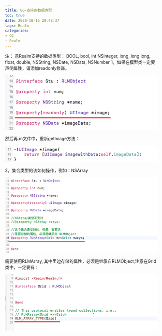 ```yaml
---
title: 06-支持的数据类型
toc: true
date: 2020-10-15 20:48:37
tags: Realm
categories:
- OC
- Realm
---
```



注： 意Realm支持的数据类型： BOOL, bool, int NSInteger, long, long long, float, double, NSString, NSDate, NSData, NSNumber
1，如果在模型类一定要声明属性，请添加readonly修饰。

![](06-支持的数据类型/06_001.png)

然后再.m文件中，重新getImage方法：

![](06-支持的数据类型/06_002.png)

2，集合类型的该如何操作，例如：NSArray

![](06-支持的数据类型/06_003.png)

需要使用RLMArray,  其中里边存储的属性，必须是继承自RLMObject,注意在Grid类中，一定要有：

![](06-支持的数据类型/06_004.png)


